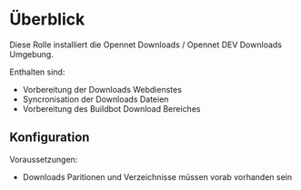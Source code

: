 # Überblick
Diese Rolle installiert die Opennet Downloads / Opennet DEV Downloads Umgebung.

Enthalten sind:
* Vorbereitung der Downloads Webdienstes
* Syncronisation der Downloads Dateien
* Vorbereitung des Buildbot Download Bereiches

## Konfiguration

Voraussetzungen:
* Downloads Paritionen und Verzeichnisse müssen vorab vorhanden sein
